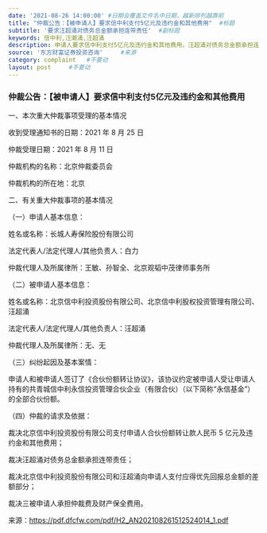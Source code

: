 ```yaml
---
date: '2021-08-26 14:00:00' #日期会覆盖文件名中日期，越新排列越靠前
title: "仲裁公告：【被申请人】要求信中利支付5亿元及违约金和其他费用"  #标题
subtitle: '要求汪超涌对债务总金额承担连带责任'  #副标题
keywords: 信中利,汪潮涌,汪超涌
description: 申请人要求信中利支付5亿元及违约金和其他费用，汪超涌对债务总金额承担连带责任，同时北京信中利投资股份有限公司和汪超涌向申请人支付应得优先回报总金额的差额部分，最后被申请人承担仲裁费及财产保全费用。
source: '东方财富证券投资咨询'     #来源
category: complaint   #不要动
layout: post     #不要动
---
```


### 仲裁公告：【被申请人】要求信中利支付5亿元及违约金和其他费用

一、本次重大仲裁事项受理的基本情况

收到受理通知书的日期：2021 年 8 月 25 日

仲裁受理日期：2021 年 8 月 11 日

仲裁机构的名称：北京仲裁委员会

仲裁机构的所在地：北京

二、有关重大仲裁事项的基本情况

（一）申请人基本信息：

姓名或名称：长城人寿保险股份有限公司

法定代表人/法定代理人/其他负责人：白力

仲裁代理人及所属律所：王敏、孙智全、北京观韬中茂律师事务所

（二）被申请人基本信息：

姓名或名称：北京信中利投资股份有限公司、北京信中利股权投资管理有限公司、汪超涌

法定代表人/法定代理人/其他负责人：汪超涌

仲裁代理人及所属律所：无、无

（三）纠纷起因及基本案情：

申请人和被申请人签订了《合伙份额转让协议》，该协议约定被申请人受让申请人持有的共青城信中利永信投资管理合伙企业（有限合伙）（以下简称“永信基金”）的全部合伙份额。

（四）仲裁的请求及依据：

裁决北京信中利投资股份有限公司支付申请人合伙份额转让款人民币 5 亿元及违约金和其他费用；

裁决汪超涌对债务总金额承担连带责任；

裁决北京信中利投资股份有限公司和汪超涌向申请人支付应得优先回报总金额的差额部分；

裁决三被申请人承担仲裁费及财产保全费用。

来源：https://pdf.dfcfw.com/pdf/H2_AN202108261512524014_1.pdf
